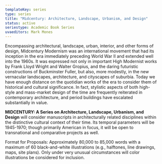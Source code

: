 ```yaml
---
templateKey: series
type: series
title: "Midcentury: Architecture, Landscape, Urbanism, and Design"
status: active
seriestype: Academic Book Series
uvaeditors: Mark Mones
---
```

Encompassing architectural, landscape, urban, interior, and other forms of design, Midcentury Modernism was an international movement that had its inception in the era immediately preceding World War II and extended well into the 1960s. It was expressed not only in important High Modernist works by Frank Lloyd Wright and Walter Gropius, and the daring futuristic constructions of Buckminster Fuller, but also, more modestly, in the new vernacular landscapes, architecture, and cityscapes of suburbia. Today we have enough distance on the quotidian works of the era to consider them of historical and cultural significance. In fact, stylistic aspects of both high-style and mass-market design of the time are frequently reiterated in contemporary architecture, and period buildings have escalated substantially in value. 

**MIDCENTURY: A Series on Architecture, Landscape, Urbanism, and Design** will consider manuscripts in architecturally related disciplines within the distinctive cultural context of their time. Its temporal parameters will be 1945-1970; though primarily American in focus, it will be open to transnational and comparative projects as well. 

Format for Proposals: Approximately 80,000 to 85,000 words with a maximum of 60 black-and-white illustrations (e.g., halftones, line drawings, maps, site plans). Only under very unusual circumstances will color illustrations be considered for inclusion.